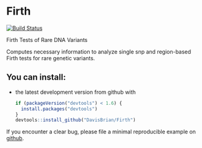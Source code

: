 <!-- README.md is generated from README.Rmd. Please edit that file -->
Firth
=====

[![Build Status](https://travis-ci.org/DavisBrian/Firth.svg?branch=master)](https://travis-ci.org/DavisBrian)

Firth Tests of Rare DNA Variants

Computes necessary information to analyze single snp and region-based Firth tests for rare genetic variants.

You can install:
----------------

-   the latest development version from github with

    ``` r
    if (packageVersion("devtools") < 1.6) {
      install.packages("devtools")
    }
    devtools::install_github("DavisBrian/Firth")
    ```

If you encounter a clear bug, please file a minimal reproducible example on [github](https://github.com/DavisBrian/Firth/issues).
